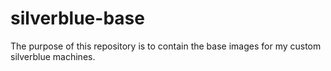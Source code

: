 # silverblue-base
The purpose of this repository is to contain the base images for my custom silverblue machines.
